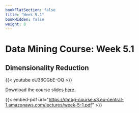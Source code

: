 ```yaml
---
bookFlatSection: false
title: "Week 5.1"
bookHidden: false
weight: 8
---
```


# Data Mining Course: Week 5.1

## Dimensionality Reduction

{{< youtube oU36CGbE-OQ >}}

Download the course slides [here](https://dmbg-course.s3.eu-central-1.amazonaws.com/lectures/week-5-1.pdf).

{{< embed-pdf url="https://dmbg-course.s3.eu-central-1.amazonaws.com/lectures/week-5-1.pdf" >}}
